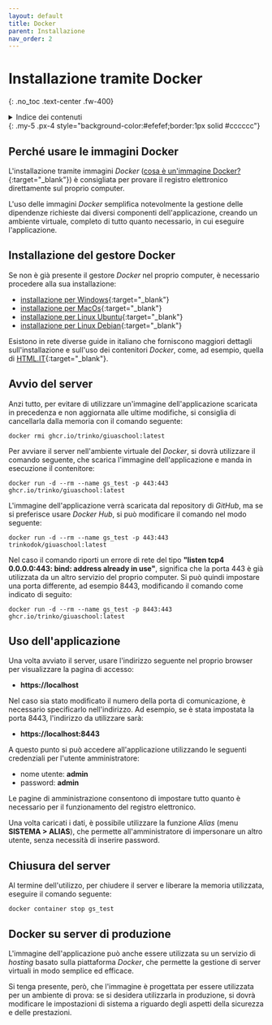 ```yaml
---
layout: default
title: Docker
parent: Installazione
nav_order: 2
---
```


# Installazione tramite Docker
{: .no_toc .text-center .fw-400}

<details markdown="block">
  <summary>Indice dei contenuti</summary>
  {: .text-delta .text-center}
1. TOC
{:toc}
</details>
{: .my-5 .px-4 style="background-color:#efefef;border:1px solid #cccccc"}


## Perché usare le immagini Docker

L'installazione tramite immagini _Docker_ ([cosa è un'immagine Docker?](https://it.wikipedia.org/wiki/Docker){:target="_blank"})
è consigliata per provare il registro elettronico direttamente sul proprio computer.

L'uso delle immagini _Docker_ semplifica notevolmente la gestione delle dipendenze
richieste dai diversi componenti dell'applicazione, creando un ambiente virtuale,
completo di tutto quanto necessario, in cui eseguire l'applicazione.


## Installazione del gestore Docker

Se non è già presente il gestore _Docker_ nel proprio computer, è necessario procedere alla sua installazione:
  - [installazione per Windows](https://docs.docker.com/docker-for-windows/install/){:target="_blank"}
  - [installazione per MacOs](https://docs.docker.com/docker-for-mac/install/){:target="_blank"}
  - [installazione per Linux Ubuntu](https://docs.docker.com/engine/install/ubuntu/){:target="_blank"}
  - [installazione per Linux Debian](https://docs.docker.com/engine/install/debian/){:target="_blank"}

Esistono in rete diverse guide in italiano che forniscono maggiori dettagli sull'installazione e
sull'uso dei contenitori _Docker_, come, ad esempio, quella di [HTML.IT](https://www.html.it/guide/docker/){:target="_blank"}.


## Avvio del server

Anzi tutto, per evitare di utilizzare un'immagine dell'applicazione scaricata in precedenza e
non aggiornata alle ultime modifiche, si consiglia di cancellarla dalla memoria
con il comando seguente:
```
docker rmi ghcr.io/trinko/giuaschool:latest
```

Per avviare il server nell'ambiente virtuale del _Docker_,
si dovrà utilizzare il comando seguente, che scarica l'immagine dell'applicazione
e manda in esecuzione il contenitore:
```
docker run -d --rm --name gs_test -p 443:443 ghcr.io/trinko/giuaschool:latest
```

L'immagine dell'applicazione verrà scaricata dal repository di _GitHub_, ma se si preferisce
usare _Docker Hub_, si può modificare il comando nel modo seguente:
```
docker run -d --rm --name gs_test -p 443:443 trinkodok/giuaschool:latest
```

Nel caso il comando riporti un errore di rete del tipo
**"listen tcp4 0.0.0.0:443: bind: address already in use"**,
significa che la porta 443 è già utilizzata da un altro servizio del proprio computer.
Si può quindi impostare una porta differente, ad esempio 8443, modificando il comando come indicato di seguito:
```
docker run -d --rm --name gs_test -p 8443:443 ghcr.io/trinko/giuaschool:latest
```


## Uso dell'applicazione

Una volta avviato il server, usare l'indirizzo seguente nel proprio browser per visualizzare la pagina di accesso:
  - **https://localhost**

Nel caso sia stato modificato il numero della porta di comunicazione, è necessario specificarlo
nell'indirizzo.
Ad esempio, se è stata impostata la porta 8443, l'indirizzo da utilizzare sarà:
  - **https://localhost:8443**

A questo punto si può accedere all'applicazione utilizzando le seguenti credenziali per l'utente amministratore:
  - nome utente: **admin**
  - password: **admin**

Le pagine di amministrazione consentono di impostare tutto quanto è necessario per il funzionamento del
registro elettronico.

Una volta caricati i dati, è possibile utilizzare la funzione _Alias_ (menu **SISTEMA > ALIAS**), che
permette all'amministratore di impersonare un altro utente, senza necessità di inserire password.


## Chiusura del server

Al termine dell'utilizzo, per chiudere il server e liberare la memoria utilizzata,
eseguire il comando seguente:
```
docker container stop gs_test
```


## Docker su server di produzione

L'immagine dell'applicazione può anche essere utilizzata su un servizio di _hosting_ basato
sulla piattaforma _Docker_, che permette la gestione di server virtuali in modo semplice ed efficace.

Si tenga presente, però, che l'immagine è progettata per essere utilizzata per un ambiente di prova:
se si desidera utilizzarla in produzione, si dovrà modificare le impostazioni di sistema a riguardo degli
aspetti della sicurezza e delle prestazioni.
